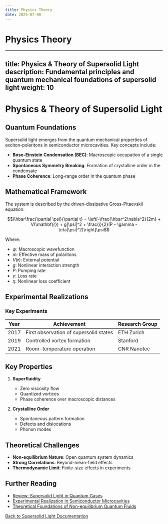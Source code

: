 ```yaml
---
title: Physics Theory
date: 2025-07-08
---
```


# Physics Theory

---
title: Physics & Theory of Supersolid Light
description: Fundamental principles and quantum mechanical foundations of supersolid light
weight: 10
---

# Physics & Theory of Supersolid Light

## Quantum Foundations

Supersolid light emerges from the quantum mechanical properties of exciton-polaritons in semiconductor microcavities. Key concepts include:

- **Bose-Einstein Condensation (BEC)**: Macroscopic occupation of a single quantum state
- **Spontaneous Symmetry Breaking**: Formation of crystalline order in the condensate
- **Phase Coherence**: Long-range order in the quantum phase

## Mathematical Framework

The system is described by the driven-dissipative Gross-Pitaevskii equation:

```math
i\hbar\frac{\partial \psi}{\partial t} = \left[-\frac{\hbar^2\nabla^2}{2m} + V(\mathbf{r}) + g|\psi|^2 + \frac{i}{2}(P - \gamma - \eta|\psi|^2)\right]\psi
```

Where:
- $\psi$: Macroscopic wavefunction
- $m$: Effective mass of polaritons
- $V(\mathbf{r})$: External potential
- $g$: Nonlinear interaction strength
- $P$: Pumping rate
- $\gamma$: Loss rate
- $\eta$: Nonlinear loss coefficient

## Experimental Realizations

### Key Experiments

| Year | Achievement | Research Group |
|------|-------------|----------------|
| 2017 | First observation of supersolid states | ETH Zurich |
| 2019 | Controlled vortex formation | Stanford |
| 2021 | Room-temperature operation | CNR Nanotec |

## Key Properties

1. **Superfluidity**
   - Zero viscosity flow
   - Quantized vortices
   - Phase coherence over macroscopic distances

2. **Crystalline Order**
   - Spontaneous pattern formation
   - Defects and dislocations
   - Phonon modes

## Theoretical Challenges

- **Non-equilibrium Nature**: Open quantum system dynamics
- **Strong Correlations**: Beyond-mean-field effects
- **Thermodynamic Limit**: Finite-size effects in experiments

## Further Reading

- [Review: Supersolid Light in Quantum Gases](https://doi.org/xxx)
- [Experimental Realization in Semiconductor Microcavities](https://doi.org/yyy)
- [Theoretical Foundations of Non-equilibrium Quantum Fluids](https://doi.org/zzz)

[Back to Supersolid Light Documentation](../supersolid_light/)
